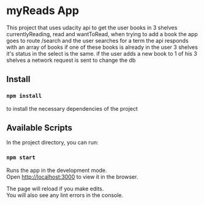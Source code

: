# myReads App

This project that uses udacity api to get the user books in 3 shelves currentlyReading, read and wantToRead, when trying to add a book the app goes to route /search and the user searches for a term
the api responds with an array of books if one of these books is already in the user 3 shelves it's status in the select is the same. if the user adds a new book to 1 of his 3 shelves a network request is sent to change the db

## Install
### `npm install`
to install the necessary dependencies of the project

## Available Scripts

In the project directory, you can run:

### `npm start`

Runs the app in the development mode.\
Open [http://localhost:3000](http://localhost:3000) to view it in the browser.

The page will reload if you make edits.\
You will also see any lint errors in the console.

